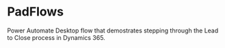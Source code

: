 # PadFlows
Power Automate Desktop flow that demostrates stepping through the Lead to Close process in Dynamics 365.
